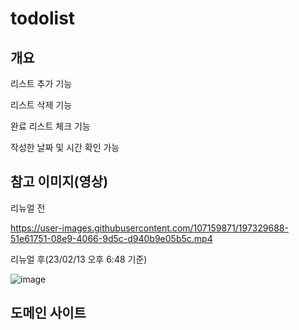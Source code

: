 # todolist

<h2> 개요</h2>
<p>리스트 추가 기능</p>
<p> 리스트 삭제 기능</p>
<p> 완료 리스트 체크 기능</p>
<p> 작성한 날짜 및 시간 확인 가능</p>


<h2> 참고 이미지(영상)</h2>
<p> 리뉴얼 전 </p>

https://user-images.githubusercontent.com/107159871/197329688-51e61751-08e9-4066-9d5c-d940b9e05b5c.mp4


<p> 리뉴얼 후(23/02/13 오후 6:48 기준) </p>

![image](https://user-images.githubusercontent.com/107159871/218424870-2cf39e23-0125-41ce-a9a3-e9b10677c9be.png)


<h2> 도메인 사이트</h2>

